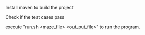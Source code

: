 Install maven to build the project

Check if the test cases pass

execute "run.sh <maze_file> <out_put_file>" to run the program.

